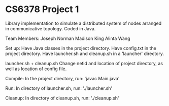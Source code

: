 # CS6378 Project 1
Library implementation to simulate a distributed system of nodes arranged in communicative topology. Coded in Java.

Team Members:
Joseph Norman
Madison King
Alinta Wang


Set up:
Have Java classes in the project directory.
Have config.txt in the project directory.
Have launcher.sh and cleanup.sh in a 'launcher' directory.

launcher.sh + cleanup.sh
Change netid and location of project directory, as well as location of config file.


Compile:
In the project directory, run:
'javac Main.java'


Run:
In directory of launcher.sh, run:
'./launcher.sh'


Cleanup:
In directory of cleanup.sh, run:
'./cleanup.sh'